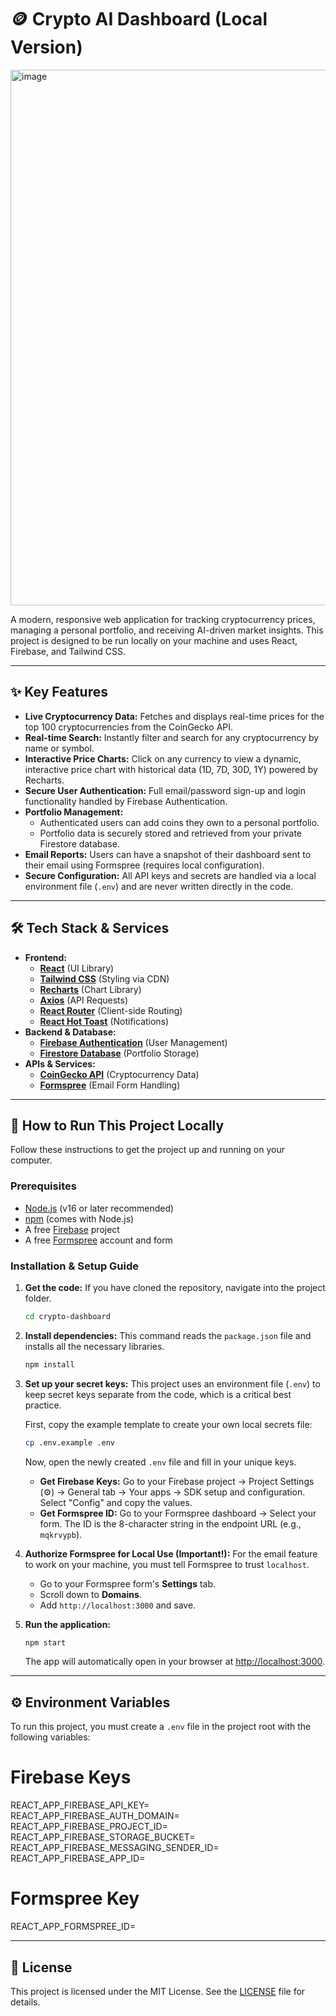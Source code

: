 # 🪙 Crypto AI Dashboard (Local Version)

<img width="1897" height="857" alt="image" src="https://github.com/user-attachments/assets/bb0df26d-0717-4473-98dd-76370205dfa2" />


A modern, responsive web application for tracking cryptocurrency prices, managing a personal portfolio, and receiving AI-driven market insights. This project is designed to be run locally on your machine and uses React, Firebase, and Tailwind CSS.

---

## ✨ Key Features

*   **Live Cryptocurrency Data:** Fetches and displays real-time prices for the top 100 cryptocurrencies from the CoinGecko API.
*   **Real-time Search:** Instantly filter and search for any cryptocurrency by name or symbol.
*   **Interactive Price Charts:** Click on any currency to view a dynamic, interactive price chart with historical data (1D, 7D, 30D, 1Y) powered by Recharts.
*   **Secure User Authentication:** Full email/password sign-up and login functionality handled by Firebase Authentication.
*   **Portfolio Management:**
    *   Authenticated users can add coins they own to a personal portfolio.
    *   Portfolio data is securely stored and retrieved from your private Firestore database.
*   **Email Reports:** Users can have a snapshot of their dashboard sent to their email using Formspree (requires local configuration).
*   **Secure Configuration:** All API keys and secrets are handled via a local environment file (`.env`) and are never written directly in the code.

---

## 🛠️ Tech Stack & Services

*   **Frontend:**
    *   [**React**](https://reactjs.org/) (UI Library)
    *   [**Tailwind CSS**](https://tailwindcss.com/) (Styling via CDN)
    *   [**Recharts**](https://recharts.org/) (Chart Library)
    *   [**Axios**](https://axios-http.com/) (API Requests)
    *   [**React Router**](https://reactrouter.com/) (Client-side Routing)
    *   [**React Hot Toast**](https://react-hot-toast.com/) (Notifications)
*   **Backend & Database:**
    *   [**Firebase Authentication**](https://firebase.google.com/docs/auth) (User Management)
    *   [**Firestore Database**](https://firebase.google.com/docs/firestore) (Portfolio Storage)
*   **APIs & Services:**
    *   [**CoinGecko API**](https://www.coingecko.com/en/api) (Cryptocurrency Data)
    *   [**Formspree**](https://formspree.io/) (Email Form Handling)

---

## 🚀 How to Run This Project Locally

Follow these instructions to get the project up and running on your computer.

### Prerequisites

*   [Node.js](https://nodejs.org/en/) (v16 or later recommended)
*   [npm](https://www.npmjs.com/) (comes with Node.js)
*   A free [Firebase](https://firebase.google.com/) project
*   A free [Formspree](https://formspree.io/) account and form

### Installation & Setup Guide

1.  **Get the code:**
    If you have cloned the repository, navigate into the project folder.
    ```bash
    cd crypto-dashboard
    ```

2.  **Install dependencies:**
    This command reads the `package.json` file and installs all the necessary libraries.
    ```bash
    npm install
    ```

3.  **Set up your secret keys:**
    This project uses an environment file (`.env`) to keep secret keys separate from the code, which is a critical best practice.
    
    First, copy the example template to create your own local secrets file:
    ```bash
    cp .env.example .env
    ```
    Now, open the newly created `.env` file and fill in your unique keys.

    *   **Get Firebase Keys:** Go to your Firebase project -> Project Settings (⚙️) -> General tab -> Your apps -> SDK setup and configuration. Select "Config" and copy the values.
    *   **Get Formspree ID:** Go to your Formspree dashboard -> Select your form. The ID is the 8-character string in the endpoint URL (e.g., `mqkrvypb`).

4.  **Authorize Formspree for Local Use (Important!):**
    For the email feature to work on your machine, you must tell Formspree to trust `localhost`.
    *   Go to your Formspree form's **Settings** tab.
    *   Scroll down to **Domains**.
    *   Add `http://localhost:3000` and save.

5.  **Run the application:**
    ```bash
    npm start
    ```
    The app will automatically open in your browser at [http://localhost:3000](http://localhost:3000).

---

## ⚙️ Environment Variables

To run this project, you must create a `.env` file in the project root with the following variables:

# Firebase Keys

REACT_APP_FIREBASE_API_KEY=  
REACT_APP_FIREBASE_AUTH_DOMAIN=  
REACT_APP_FIREBASE_PROJECT_ID=  
REACT_APP_FIREBASE_STORAGE_BUCKET=  
REACT_APP_FIREBASE_MESSAGING_SENDER_ID=  
REACT_APP_FIREBASE_APP_ID=

# Formspree Key

REACT_APP_FORMSPREE_ID=

---

## 📄 License

This project is licensed under the MIT License. See the [LICENSE](LICENSE.md) file for details.

